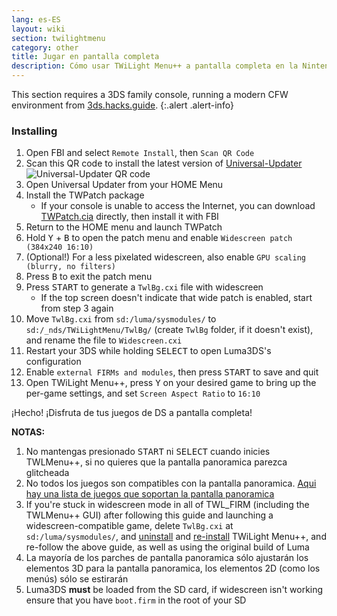 ```yaml
---
lang: es-ES
layout: wiki
section: twilightmenu
category: other
title: Jugar en pantalla completa
description: Cómo usar TWiLight Menu++ a pantalla completa en la Nintendo 3DS
---
```


This section requires a 3DS family console, running a modern CFW environment from [3ds.hacks.guide](https://3ds.hacks.guide).
{:.alert .alert-info}

### Installing
1. Open FBI and select `Remote Install`, then `Scan QR Code`
1. Scan this QR code to install the latest version of [Universal-Updater](https://github.com/Universal-Team/Universal-Updater)<br> ![Universal-Updater QR code](https://db.universal-team.net/assets/images/qr/universal-updater-cia.png)
1. Open Universal Updater from your HOME Menu
1. Install the TWPatch package
   - If your console is unable to access the Internet, you can download [TWPatch.cia](https://gbatemp.net/download/twpatch.37400/version/38832/download?file=302085) directly, then install it with FBI
1. Return to the HOME menu and launch TWPatch
1. Hold <kbd class="face">Y</kbd> + <kbd class="face">B</kbd> to open the patch menu and enable `Widescreen patch (384x240 16:10)`
1. (Optional!) For a less pixelated widescreen, also enable `GPU scaling (blurry, no filters)`
1. Press <kbd class="face">B</kbd> to exit the patch menu
1. Press <kbd>START</kbd> to generate a `TwlBg.cxi` file with widescreen
   - If the top screen doesn't indicate that wide patch is enabled, start from step 3 again
1. Move `TwlBg.cxi` from `sd:/luma/sysmodules/` to `sd:/_nds/TWiLightMenu/TwlBg/` (create `TwlBg` folder, if it doesn't exist), and rename the file to `Widescreen.cxi`
1. Restart your 3DS while holding <kbd>SELECT</kbd> to open Luma3DS's configuration
1. Enable `external FIRMs and modules`, then press <kbd>START</kbd> to save and quit
1. Open TWiLight Menu++, press <kbd class="face">Y</kbd> on your desired game to bring up the per-game settings, and set `Screen Aspect Ratio` to `16:10`

¡Hecho! ¡Disfruta de tus juegos de DS a pantalla completa!

**NOTAS:**
1. No mantengas presionado <kbd>START</kbd> ni <kbd>SELECT</kbd> cuando inicies TWLMenu++, si no quieres que la pantalla panoramica parezca glitcheada
1. No todos los juegos son compatibles con la pantalla panoramica. [Aqui hay una lista de juegos que soportan la pantalla panoramica](https://github.com/DS-Homebrew/TWiLightMenu/blob/master/7zfile/3DS%20-%20CFW%20users/Games%20supported%20with%20widescreen.txt)
1. If you're stuck in widescreen mode in all of TWL_FIRM (including the TWLMenu++ GUI) after following this guide and launching a widescreen-compatible game, delete `TwlBg.cxi` at `sd:/luma/sysmodules/`, and [uninstall](https://wiki.ds-homebrew.com/twilightmenu/uninstalling-3ds) and [re-install](https://wiki.ds-homebrew.com/twilightmenu/installing-3ds) TWiLight Menu++, and re-follow the above guide, as well as using the original build of Luma
1. La mayoría de los parches de pantalla panoramica sólo ajustarán los elementos 3D para la pantalla panoramica, los elementos 2D (como los menús) sólo se estirarán
1. Luma3DS **must** be loaded from the SD card, if widescreen isn't working ensure that you have `boot.firm` in the root of your SD
